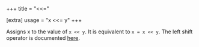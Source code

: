 +++
title = "<<="

[extra]
usage = "x <<= y"
+++

Assigns x to the value of `x << y`. It is equivalent to `x = x << y`. The left shift operator is documented [here](@/language/operators/lessless/shift.md).
